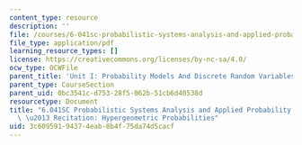 ```yaml
---
content_type: resource
description: ''
file: /courses/6-041sc-probabilistic-systems-analysis-and-applied-probability-fall-2013/3c60959194374eab8b4f75da74d5cacf_MIT6_041SCF13_Edit2_Take2_No13_Ch1_HypergeometicProbabilities.pdf
file_type: application/pdf
learning_resource_types: []
license: https://creativecommons.org/licenses/by-nc-sa/4.0/
ocw_type: OCWFile
parent_title: 'Unit I: Probability Models And Discrete Random Variables '
parent_type: CourseSection
parent_uid: 0bc3541c-d753-28f5-062b-51cb6d40538d
resourcetype: Document
title: "6.041SC Probabilistic Systems Analysis and Applied Probability, Fall 2013Transcript\
  \ \u2013 Recitation: Hypergeometric Probabilities"
uid: 3c609591-9437-4eab-8b4f-75da74d5cacf
---
```

